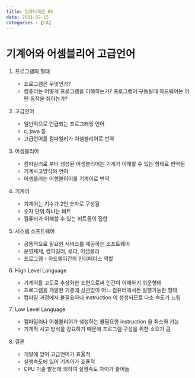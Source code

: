 ```yaml
---
title: 컴퓨터개론 05
data: 2021-02-15
categories : [CA]
---
```


# 기계어와 어셈블리어 고급언어

1. 프로그램의 형태
    - 프로그램은 무엇인가?
    - 컴퓨터는 어떻게 프로그램을 이해하는가?
    프로그램이 구동될때 하드웨어는 어떤 동작을 취하는가?

2. 고급언어
    - 일반적으로 언급되는 프로그래밍 언어
    - c, java 등
    - 고급언어를 컴파일러가 어셈블리어로 번역

3. 어셈블리어
    - 컴파일러로 부터 생성된 어셈블리어는 기계가 이해할 수 있는 형태로 번역됨
    - 기계사고방식의 언어
    - 어셉를러는 어셈블이어를 기계어로 번역

4. 기계어
    - 기계어는 기수가 2인 숫자로 구성됨
    - 숫자 단위 하나는 비트
    - 컴퓨터가 이해할 수 있는 비트들의 집합

5. 시스템 소프트웨어
    - 공통적으로 필요한 서비스를 제공하는 소프트웨어
    - 운영체제, 컴파일러, 로더, 어셈블러
    - 프로그램 - 하드웨어간의 인터페이스 역할

6. High Level Language
    - 기계어를 고도로 추상화한 표현으로써 인간이 이해하기 숴운형태
    - 프로그램을 개발한 기종에 상관없이 어느 컴퓨터에서든 실행가능한 형태
    - 컴파일 과정에서 불필요하나 instruction 이 생성되므로 다소 속도가 느림

7. Low Level Language
    - 컴파일러나 어셈블리어가 생성하는 불필요한 instruction 을 최소화 가능
    - 기계적 사고 방식을 강요하기 때문에 프로그램 구성을 위한 소요가 큼

8. 결론
    - 개발에 있어 고급언어가 효율적
    - 실행속도에 있어 기계어가 효율적
    - CPU  기술 발전에 의하여 실행속도 차이가 줄어듦
